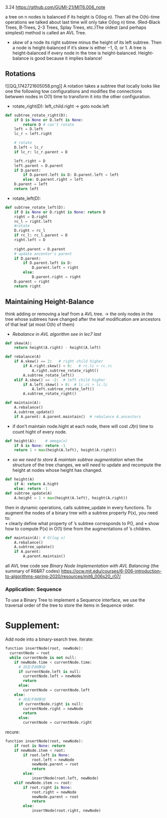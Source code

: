 3.24 https://github.com/GUMI-21/MIT6.006_note

a tree on n nodes is balanced if its height is O(log n). Then all the O(h)-time operations we talked about last time will only take O(log n) time.
(Red-Black Trees, B-Trees, 2-3 Trees, Splay Trees, etc.)The oldest (and perhaps simplest) method is called an AVL Tree.

+ *skew* of a node
its right subtree minus the height of its left subtree.
Then a node is height-balanced if it’s skew is either −1, 0, or 1.
A tree is height-balanced if every node in the tree is height-balanced. Height-balance is good because it implies balance!
## Rotations
![[QQ_1742721605058.png]]
A rotation takes a subtree that locally looks like one the following tow configurations and modifies the connections betwwen nodes in O(1) time to transform it into the other configuration.
+ rotate_right(D):
left_child.right -> goto node.left
```python
def subtree_rotate_right(D):
	if D is None or D.left is None:
		return D # can't rotate
	left = D.left
	lc_r = left.right

	# rotate
	D.left = lc_r
	if lc_r: lc_r.parent = D

	left.right = D
	left.parent = D.parent
	if D.parent:
		if D.parent.left is D: D.parent.left = left
		else: D.parent.right = left
	D.parent = left
	return left
```
+ rotate_left(D):
```python
def subtree_rotate_left(D):
	if D is None or D.right is None: return D
	right = D.right
	rc_l = right.left
	#rotate
	D.right = rc_l
	if rc_l: rc_l.parent = D
	right.left = D
	
	right.parent = D.parent
	# update ancentor's parent
	if D.parent:
		if D.parent.left is D:
			D.parent.left = right
		else:
			D.parent.right = right
	D.parent = right
	return right
```
## Maintaining Height-Balance
think adding or removing a leaf from a AVL tree. -> the only nodes in the tree whose subtrees have changed after the leaf modification are ancestors of that leaf (at most O(h) of them)
+ *Rebalance in AVL*
*algorithm see in lec7 last*
```python
def skew(A):
	return height(A.right) - height(A.left)

def rebalance(A)
	if A.skew() == 2:   # right child higher
		if A.right.skew() < 0:   # rc.lc > rc.rc
			A.right.subtree_rotate_right()
		A.subtree_rotate_left()
	elif A.skew() == -2:  # left child higher
		if A.left.skew() > 0:  # lc.rc > lc.lc
			A.left.subtree_rotate_left()
		A.subtree_rotate_right()

def maintain(A):
	A.rebalance()
	A.subtree_update()
	if A.parent: A.parent.maintain()  # rebalance A.ancestors

```
+ if don't maintain node.hight at each node, there will cost $\varOmega(n)$ time to count hight of every node.
```python
def height(A):    # omega(n)
	if A is None: return -1
	return 1 + max(heigh(A.left), height(A.right))
```
+ *so we need to store & maintain subtree augmentation*
when the structure of the tree changes, we will need to update and recompute the height at nodes whose height has changed.
```python
def height(A)
	if A: return A.hight
	else: return -1
def subtree_update(A)
	A.height = 1 + max(height(A.left), height(A.right))
```
then in dynamic operations, calls subtree_update in every functions.
To augment the nodes of a binary tree with a subtree property P(x), you need to:\
• clearly define what property of ’s subtree corresponds to P(), and 
• show how to compute P(x) in O(1) time from the augmentations of ’s children.
```python
def maintain(A): # O(log n) 
	A.rebalance() 
	A.subtree_update() 
	if A.parent: 
		A.parent.maintain()
```

all AVL tree code see *Binary Node Implementation with AVL Balancing* (the summary of R6&R7 codes)
https://ocw.mit.edu/courses/6-006-introduction-to-algorithms-spring-2020/resources/mit6_006s20_r07/

### Application: Sequence
To use a Binary Tree to implement a Sequence interface, we use the traversal order of the tree to store the items in Sequence order.

# Supplement: 
Add node into a binary-search tree.
iterate:
```python
function insertNode(root, newNode):
  currentNode = root
  while currentNode is not null:
    if newNode.time < currentNode.time:
      # 向左子树移动
      if currentNode.left is null:
        currentNode.left = newNode
        return
      else:
        currentNode = currentNode.left
    else:
      # 向右子树移动
      if currentNode.right is null:
        currentNode.right = newNode
        return
      else:
        currentNode = currentNode.right

```
recure:
```python
function insertNode(root, newNode):
	if root is None: return
	if newNode.item < root:
		if root.left is None:
			root.left = newNode
			newNode.parent = root
			return 
		else:
			insertNode(root.left, newNode)
	elif newNode.item >= root:
		if root.right is None:
			root.right = newNode
			newNode.parent = root
			return
		else:
			insertNode(root.right, newNode)
```